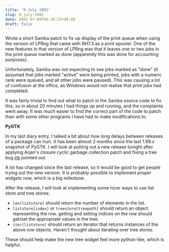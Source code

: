 ```yaml
---
title: '9 July 2002'
slug: 9-july-2002
date: 2002-07-09T09:26:53+08:00
draft: false
---
```


Wrote a short Samba patch to fix up display of the print queue when
using the version of LPRng that came with RH7.3 as a print spooler. One
of the new features in that version of LPRng was that it leaves one or
two jobs in the print queue marked as done (apparently this was done for
accounting purposes).

Unfortunately, Samba was not expecting to see jobs marked as \"done\"
(it assumed that jobs marked \"active\" were being printed, jobs with a
numeric rank were queued, and all other jobs were paused). This was
causing a lot of confusion at the office, as Windows would not realise
that print jobs had completed.

It was fairly trivial to find out what to patch in the Samba source code
to fix this, so in about 20 minutes I had things up and running, and the
complaints went away. It was much easier to find the correct part of the
code to patch than with some other programs I have had to make
modifications to.

**PyGTK**

In my last diary entry, I talked a bit about how long delays between
releases of a package can hurt. It has been almost 2 months since the
last 1.99.x snapshot of PyGTK. I will look at putting out a new release
tonight after applying Arjan\'s closure cyclic garbage collection patch
and fixing a tree bug [jrb](/person/jrb/) pointed out.

A lot has changed since the last release, so it would be good to get
people trying out the new version. It is probably possible to implement
proper widgets now, which is a big milestone.

After the release, I will look at implementing some nicer ways to use
list store and tree stores:

-   `len(liststore)` should return the number of elements in the list.
-   `liststore[index]` or `treestore[treepath]` should return an object
    representing the row. getting and setting indices on the row should
    get/set the appropriate values in the tree.
-   `iter(liststore)` should return an iterator that returns instances
    of the above row objects. Haven\'t thought about iterating over tree
    stores.

These should help make the new tree widget feel more python-like, which
is helpful.
